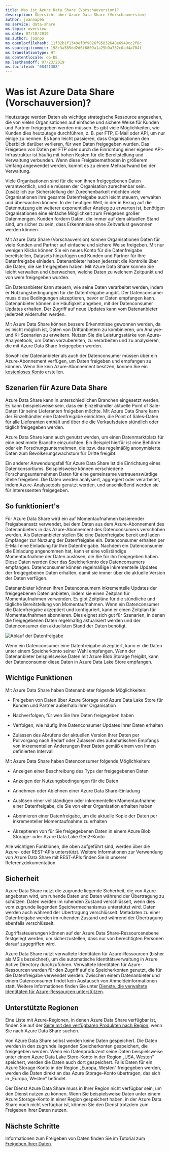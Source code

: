 ```yaml
---
title: Was ist Azure Data Share (Vorschauversion)?
description: Übersicht über Azure Data Share (Vorschauversion)
author: joannapea
ms.service: data-share
ms.topic: overview
ms.date: 07/10/2019
ms.author: joanpo
ms.openlocfilehash: 11f32b1f1349ef0f9826f95832648e6949cc2f8c
ms.sourcegitcommit: 198c3a585dd2d6f6809a1a25b9a732c0ad4a704f
ms.translationtype: HT
ms.contentlocale: de-DE
ms.lasthandoff: 07/23/2019
ms.locfileid: "68421388"
---
```

# <a name="what-is-azure-data-share-preview"></a>Was ist Azure Data Share (Vorschauversion)?

Heutzutage werden Daten als wichtige strategische Ressource angesehen, die von vielen Organisationen auf einfache und sichere Weise für Kunden und Partner freigegeben werden müssen. Es gibt viele Möglichkeiten, wie Kunden dies heutzutage durchführen, z. B. per FTP, E-Mail oder API, um nur einige zu nennen. Es kann leicht passieren, dass Organisationen den Überblick darüber verlieren, für wen Daten freigegeben wurden. Das Freigeben von Daten per FTP oder durch die Einrichtung einer eigenen API-Infrastruktur ist häufig mit hohen Kosten für die Bereitstellung und Verwaltung verbunden. Wenn diese Freigabemethoden in größerem Umfang angewendet werden, kommt es zu einem Mehraufwand bei der Verwaltung. 

Viele Organisationen sind für die von ihnen freigegebenen Daten verantwortlich, und sie müssen der Organisation zurechenbar sein. Zusätzlich zur Sicherstellung der Zurechenbarkeit möchten viele Organisationen ihre gesamte Datenfreigabe auch leicht steuern, verwalten und überwachen können. In der heutigen Welt, in der in Bezug auf die Datennutzung ein weiterer exponentieller Anstieg zu erwarten ist, benötigen Organisationen eine einfache Möglichkeit zum Freigeben großer Datenmengen. Kunden fordern Daten, die immer auf dem aktuellen Stand sind, um sicher zu sein, dass Erkenntnisse ohne Zeitverlust gewonnen werden können.

Mit Azure Data Share (Vorschauversion) können Organisationen Daten für viele Kunden und Partner auf einfache und sichere Weise freigeben. Mit nur wenigen Klicks können Sie ein neues Konto für die Datenfreigabe bereitstellen, Datasets hinzufügen und Kunden und Partner für Ihre Datenfreigabe einladen. Datenanbieter haben jederzeit die Kontrolle über die Daten, die sie freigegeben haben. Mit Azure Data Share können Sie leicht verwalten und überwachen, welche Daten zu welchem Zeitpunkt und von wem freigegeben wurden. 

Ein Datenanbieter kann steuern, wie seine Daten verarbeitet werden, indem er Nutzungsbedingungen für die Datenfreigabe angibt. Der Datenconsumer muss diese Bedingungen akzeptieren, bevor er Daten empfangen kann. Datenanbieter können die Häufigkeit angeben, mit der Datenconsumer Updates erhalten. Der Zugriff auf neue Updates kann vom Datenanbieter jederzeit widerrufen werden. 

Mit Azure Data Share können bessere Erkenntnisse gewonnen werden, da es leicht möglich ist, Daten von Drittanbietern zu kombinieren, um Analyse- und KI-Szenarien zu erweitern. Nutzen Sie die Leistungsstärke von Azure-Analysetools, um Daten vorzubereiten, zu verarbeiten und zu analysieren, die mit Azure Data Share freigegeben werden. 

Sowohl der Datenanbieter als auch der Datenconsumer müssen über ein Azure-Abonnement verfügen, um Daten freigeben und empfangen zu können. Wenn Sie kein Azure-Abonnement besitzen, können Sie ein [kostenloses Konto](https://azure.microsoft.com/free/) erstellen.

## <a name="scenarios-for-azure-data-share"></a>Szenarien für Azure Data Share

Azure Data Share kann in unterschiedlichen Branchen eingesetzt werden. Es kann beispielsweise sein, dass ein Einzelhändler aktuelle Point of Sale-Daten für seine Lieferanten freigeben möchte. Mit Azure Data Share kann der Einzelhändler eine Datenfreigabe einrichten, die Point of Sales-Daten für alle Lieferanten enthält und über die die Verkaufsdaten stündlich oder täglich freigegeben werden. 

Azure Data Share kann auch genutzt werden, um einen Datenmarktplatz für eine bestimmte Branche einzurichten. Ein Beispiel hierfür ist eine Behörde oder ein Forschungsunternehmen, die bzw. das regelmäßig anonymisierte Daten zum Bevölkerungswachstum für Dritte freigibt. 

Ein anderer Anwendungsfall für Azure Data Share ist die Einrichtung eines Datenkonsortiums. Beispielsweise können verschiedene Forschungsunternehmen Daten für eine gemeinsame vertrauenswürdige Stelle freigeben. Die Daten werden analysiert, aggregiert oder verarbeitet, indem Azure-Analysetools genutzt werden, und anschließend werden sie für Interessenten freigegeben. 

## <a name="how-it-works"></a>So funktioniert's

Für Azure Data Share wird ein auf Momentaufnahmen basierender Freigabeansatz verwendet, bei dem Daten aus dem Azure-Abonnement des Datenanbieters in das Azure-Abonnement des Datenconsumers verschoben werden. Als Datenanbieter stellen Sie eine Datenfreigabe bereit und laden Empfänger zur Nutzung der Datenfreigabe ein. Datenconsumer erhalten per E-Mail eine Einladung für Ihre Datenfreigabe. Nachdem ein Datenconsumer die Einladung angenommen hat, kann er eine vollständige Momentaufnahme der Daten auslösen, die Sie für ihn freigegeben haben. Diese Daten werden über das Speicherkonto des Datenconsumers empfangen. Datenconsumer können regelmäßige inkrementelle Updates der freigegebenen Daten erhalten, damit sie immer über die aktuelle Version der Daten verfügen. 

Datenanbieter können ihren Datenconsumern inkrementelle Updates der freigegebenen Daten anbieten, indem sie einen Zeitplan für Momentaufnahmen verwenden. Es gibt Zeitpläne für die stündliche und tägliche Bereitstellung von Momentaufnahmen. Wenn ein Datenconsumer die Datenfreigabe akzeptiert und konfiguriert, kann er einen Zeitplan für Momentaufnahmen abonnieren. Dies eignet sich gut für Szenarien, in denen die freigegebenen Daten regelmäßig aktualisiert werden und der Datenconsumer den aktuellsten Stand der Daten benötigt. 

![Ablauf der Datenfreigabe](media/data-share-flow.png)

Wenn ein Datenconsumer eine Datenfreigabe akzeptiert, kann er die Daten unter einem Speicherkonto seiner Wahl empfangen. Wenn der Datenanbieter beispielsweise Daten mit Azure Blob Storage freigibt, kann der Datenconsumer diese Daten in Azure Data Lake Store empfangen. 

## <a name="key-capabilities"></a>Wichtige Funktionen

Mit Azure Data Share haben Datenanbieter folgende Möglichkeiten:

* Freigeben von Daten über Azure Storage und Azure Data Lake Store für Kunden und Partner außerhalb Ihrer Organisation

* Nachverfolgen, für wen Sie Ihre Daten freigegeben haben

* Verfolgen, wie häufig Ihre Datenconsumer Updates Ihrer Daten erhalten

* Zulassen des Abrufens der aktuellen Version Ihrer Daten per Pullvorgang nach Bedarf oder Zulassen des automatischen Empfangs von inkrementellen Änderungen Ihrer Daten gemäß einem von Ihnen definierten Intervall

Mit Azure Data Share haben Datenconsumer folgende Möglichkeiten: 

* Anzeigen einer Beschreibung des Typs der freigegebenen Daten

* Anzeigen der Nutzungsbedingungen für die Daten

* Annehmen oder Ablehnen einer Azure Data Share-Einladung

* Auslösen einer vollständigen oder inkrementellen Momentaufnahme einer Datenfreigabe, die Sie von einer Organisation erhalten haben

* Abonnieren einer Datenfreigabe, um die aktuelle Kopie der Daten per inkrementeller Momentaufnahme zu erhalten

* Akzeptieren von für Sie freigegebenen Daten in einem Azure Blob Storage- oder Azure Data Lake Gen2-Konto

Alle wichtigen Funktionen, die oben aufgeführt sind, werden über die Azure- oder REST-APIs unterstützt. Weitere Informationen zur Verwendung von Azure Data Share mit REST-APIs finden Sie in unserer Referenzdokumentation. 

## <a name="security"></a>Sicherheit

Azure Data Share nutzt die zugrunde liegende Sicherheit, die von Azure angeboten wird, um ruhende Daten und Daten während der Übertragung zu schützen. Daten werden im ruhenden Zustand verschlüsselt, wenn dies vom zugrunde liegenden Speichermechanismus unterstützt wird. Daten werden auch während der Übertragung verschlüsselt. Metadaten zu einer Datenfreigabe werden im ruhenden Zustand und während der Übertragung ebenfalls verschlüsselt. 

Zugriffssteuerungen können auf der Azure Data Share-Ressourcenebene festgelegt werden, um sicherzustellen, dass nur von berechtigten Personen darauf zugegriffen wird. 

Azure Data Share nutzt verwaltete Identitäten für Azure-Ressourcen (bisher als MSIs bezeichnet), um die automatische Identitätsverwaltung in Azure Active Directory durchzuführen. Verwaltete Identitäten für Azure-Ressourcen werden für den Zugriff auf die Speicherkonten genutzt, die für die Datenfreigabe verwendet werden. Zwischen einem Datenanbieter und einem Datenconsumer findet kein Austausch von Anmeldeinformationen statt. Weitere Informationen finden Sie unter [Dienste, die verwaltete Identitäten für Azure-Ressourcen unterstützen](https://docs.microsoft.com/azure/active-directory/managed-identities-azure-resources/services-support-managed-identities). 


## <a name="supported-regions"></a>Unterstützte Regionen

Eine Liste mit Azure-Regionen, in denen Azure Data Share verfügbar ist, finden Sie auf der [Seite mit den verfügbaren Produkten nach Region](https://azure.microsoft.com/global-infrastructure/services/), wenn Sie nach Azure Data Share suchen. 

Von Azure Data Share selbst werden keine Daten gespeichert. Die Daten werden in den zugrunde liegenden Speicherkonten gespeichert, die freigegeben werden. Wenn ein Datenproduzent seine Daten beispielsweise unter einem Azure Data Lake Store-Konto in der Region „USA, Westen“ speichert, werden die Daten auch dort gespeichert. Falls Daten für ein Azure Storage-Konto in der Region „Europa, Westen“ freigegeben werden, werden die Daten direkt an das Azure Storage-Konto übertragen, das sich in „Europa, Westen“ befindet. 

Der Dienst Azure Data Share muss in Ihrer Region nicht verfügbar sein, um den Dienst nutzen zu können. Wenn Sie beispielsweise Daten unter einem Azure Storage-Konto in einer Region gespeichert haben, in der Azure Data Share noch nicht verfügbar ist, können Sie den Dienst trotzdem zum Freigeben Ihrer Daten nutzen. 

## <a name="next-steps"></a>Nächste Schritte

Informationen zum Freigeben von Daten finden Sie im Tutorial zum [Freigeben Ihrer Daten](share-your-data.md).
